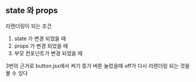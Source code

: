 ## state 와 props
리렌더링이 되는 조건 
1. state 가 변경 되었을 때
2. props 가 변경 되었을 때
3. 부모 컨포넌트가 변경 되었을 때 

3번의 근거로 button.jsx에서 켜기 증가 버튼 눌렀을때 off가 다시 리렌더링 되는 것을 볼 수 있다
